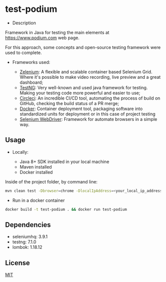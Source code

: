 # test-podium

- Description

Framework in Java for testing the main elements at https://www.podium.com web page.

For this approach, some concepts and open-source testing framework were used to complete.

- Frameworks used:

    - [Zelenium](https://github.com/zalando/zalenium): A flexible and scalable container based Selenium Grid. Where it's possible to make video recording, live preview and a great dashboard;
    - [TestNG](https://testng.org/doc/TestNG): Very well-known and used java framework for testing. Making your testing code more powerful and easier to use;
    - [Circleci](https://circleci.com): An incredible CI/CD tool, automating the process of build on GitHub, checking the build status of a PR merge;
    - [Docker](https://www.docker.com): Container deployment tool, packaging software into standardized units for deployment or in this case of project testing
    - [Selenium WebDriver](https://www.selenium.dev): Framework for automate browsers in a simple way.
    
## Usage

- Locally:

    - Java 8+ SDK installed in your local machine
    - Maven installed
    - Docker installed

Inside of the project folder, by command line:

```bash
mvn clean test -Dbrowser=chrome -DlocalIpAddress=<your_local_ip_address> -Ppodium
```

- Run in a docker container

```bash
docker build -t test-podium . && docker run test-podium
```

## Dependencies
- seleniumhq: 3.9.1
- testng: 7.1.0
- lombok: 1.18.12

## License
[MIT](https://choosealicense.com/licenses/mit/)
